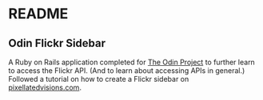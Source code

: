 # README

## Odin Flickr Sidebar

A Ruby on Rails application completed for [The Odin Project](http://theodinproject.com) to further learn to access the Flickr API. (And to learn about accessing APIs in general.) Followed a tutorial on how to create a Flickr sidebar on [pixellatedvisions.com](http://www.pixellatedvisions.com/2009/04/06/integrating-flickr-into-your-rails-website).